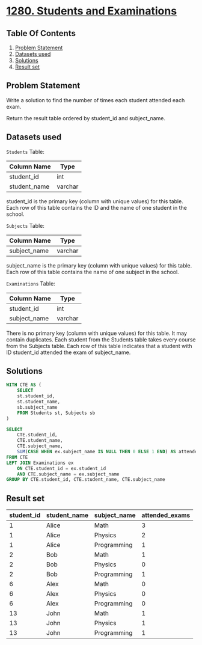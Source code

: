 # [1280. Students and Examinations](https://leetcode.com/problems/students-and-examinations/description/)

## Table Of Contents
1. [Problem Statement](#problem-statement)
2. [Datasets used](#datasets-used)
3. [Solutions](#solutions)
4. [Result set](#result-set)

## Problem Statement

Write a solution to find the number of times each student attended each exam.

Return the result table ordered by student_id and subject_name.

## Datasets used

```Students``` Table:

| Column Name   | Type    |
| ------------- | ------- |
| student_id    | int     |
| student_name  | varchar |

student_id is the primary key (column with unique values) for this table.
Each row of this table contains the ID and the name of one student in the school.

```Subjects``` Table:

| Column Name  | Type    |
| ------------ | ------- |
| subject_name | varchar |

subject_name is the primary key (column with unique values) for this table.
Each row of this table contains the name of one subject in the school.

```Examinations``` Table:

| Column Name  | Type    |
| ------------ | ------- |
| student_id   | int     |
| subject_name | varchar |

There is no primary key (column with unique values) for this table. It may contain duplicates.
Each student from the Students table takes every course from the Subjects table.
Each row of this table indicates that a student with ID student_id attended the exam of subject_name.

## Solutions

```sql
WITH CTE AS (
    SELECT
    st.student_id,
    st.student_name,
    sb.subject_name
    FROM Students st, Subjects sb
)

SELECT
    CTE.student_id,
    CTE.student_name,
    CTE.subject_name,
    SUM(CASE WHEN ex.subject_name IS NULL THEN 0 ELSE 1 END) AS attended_exams
FROM CTE
LEFT JOIN Examinations ex
    ON CTE.student_id = ex.student_id
    AND CTE.subject_name = ex.subject_name
GROUP BY CTE.student_id, CTE.student_name, CTE.subject_name
```

## Result set

| student_id | student_name | subject_name | attended_exams |
| ---------- | ------------ | ------------ | -------------- |
| 1          | Alice        | Math         | 3              |
| 1          | Alice        | Physics      | 2              |
| 1          | Alice        | Programming  | 1              |
| 2          | Bob          | Math         | 1              |
| 2          | Bob          | Physics      | 0              |
| 2          | Bob          | Programming  | 1              |
| 6          | Alex         | Math         | 0              |
| 6          | Alex         | Physics      | 0              |
| 6          | Alex         | Programming  | 0              |
| 13         | John         | Math         | 1              |
| 13         | John         | Physics      | 1              |
| 13         | John         | Programming  | 1              |